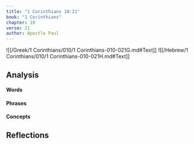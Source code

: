 ```yaml
---
title: "1 Corinthians 10:21"
book: "1 Corinthians"
chapter: 10
verse: 21
author: Apostle Paul
---
```

![[/Greek/1 Corinthians/010/1 Corinthians-010-021G.md#Text]]
![[/Hebrew/1 Corinthians/010/1 Corinthians-010-021H.md#Text]]

## Analysis

#### Words

#### Phrases

#### Concepts

## Reflections
